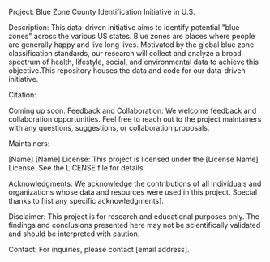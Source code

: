 Project: Blue Zone  County Identification Initiative in U.S. 

Description:
This data-driven initiative aims to identify potential "blue zones" across the various US states. Blue zones are places where people are generally happy and live long lives. Motivated by the global blue zone classification standards, our research will collect and analyze a broad spectrum of health, lifestyle, social, and environmental data to achieve this objective.This repository houses the data and code for our data-driven initiative.





Citation:

Coming up soon.
Feedback and Collaboration:
We welcome feedback and collaboration opportunities. Feel free to reach out to the project maintainers with any questions, suggestions, or collaboration proposals.

Maintainers:

[Name]
[Name]
License:
This project is licensed under the [License Name] License. See the LICENSE file for details.

Acknowledgments:
We acknowledge the contributions of all individuals and organizations whose data and resources were used in this project. Special thanks to [list any specific acknowledgments].

Disclaimer:
This project is for research and educational purposes only. The findings and conclusions presented here may not be scientifically validated and should be interpreted with caution.

Contact:
For inquiries, please contact [email address].
